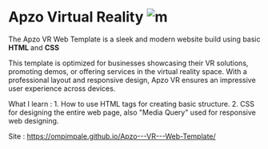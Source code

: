 # Apzo Virtual Reality ![m](https://github.com/user-attachments/assets/036732f3-a0bd-4791-bf4c-78f1054da099)


The Apzo VR Web Template is a sleek and modern website build using basic <strong> HTML </strong> and <strong> CSS </strong>

This template is optimized for businesses showcasing their VR solutions, promoting demos, or offering services in the virtual reality space. With a professional layout and responsive design, Apzo VR ensures an impressive user experience across devices.

What I learn : 1. How to use HTML tags for creating basic structure. 2. CSS for designing the entire web page, also "Media Query" used for responsive web designing.

Site : https://ompimpale.github.io/Apzo---VR---Web-Template/
